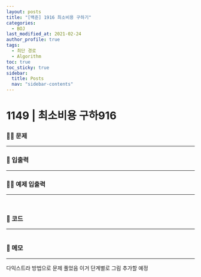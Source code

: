 ```yaml
---
layout: posts
title: "[백준] 1916 최소비용 구하기"
categories:
  - BOJ
last_modified_at: 2021-02-24
author_profile: true
tags:
  - 최단 경로
  - Algorithm
toc: true
toc_sticky: true
sidebar:
  title: Posts
  nav: "sidebar-contents"
---
```


# 1149 | 최소비용 구하916


### 🙋‍♀️ 문제

-----



### 🙌 입출력

-----



### 🙋‍♂️ 예제 입출력

-----

```

```

```

```


### 🚀 코드

-----

```c++

```

### 🌠 메모

-----

다익스트라 방법으로 문제 풀었음
이거 단계별로 그림 추가할 예정
